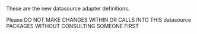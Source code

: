 These are the new datasource adapter definitions.

Please DO NOT MAKE CHANGES WITHIN OR CALLS INTO THIS datasource PACKAGES 
WITHOUT CONSULTING SOMEONE FIRST

